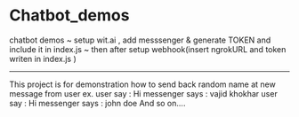 # Chatbot_demos
chatbot demos
~ setup wit.ai , add messsenger & generate TOKEN and include it in index.js
~ then after setup webhook(insert ngrokURL and token writen in index.js )

-------------------------------------------------------------------------------------------
This project is for demonstration how to send back random name at new message from user
ex.
    user say : Hi
        messenger says : vajid khokhar
    user say : Hi
        messenger says : john doe
    And so on....





